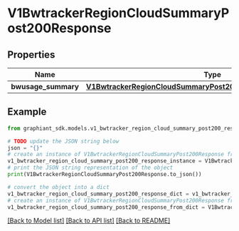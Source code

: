 # V1BwtrackerRegionCloudSummaryPost200Response


## Properties

Name | Type | Description | Notes
------------ | ------------- | ------------- | -------------
**bwusage_summary** | [**V1BwtrackerRegionCloudSummaryPost200ResponseBwusageSummary**](V1BwtrackerRegionCloudSummaryPost200ResponseBwusageSummary.md) |  | [optional] 

## Example

```python
from graphiant_sdk.models.v1_bwtracker_region_cloud_summary_post200_response import V1BwtrackerRegionCloudSummaryPost200Response

# TODO update the JSON string below
json = "{}"
# create an instance of V1BwtrackerRegionCloudSummaryPost200Response from a JSON string
v1_bwtracker_region_cloud_summary_post200_response_instance = V1BwtrackerRegionCloudSummaryPost200Response.from_json(json)
# print the JSON string representation of the object
print(V1BwtrackerRegionCloudSummaryPost200Response.to_json())

# convert the object into a dict
v1_bwtracker_region_cloud_summary_post200_response_dict = v1_bwtracker_region_cloud_summary_post200_response_instance.to_dict()
# create an instance of V1BwtrackerRegionCloudSummaryPost200Response from a dict
v1_bwtracker_region_cloud_summary_post200_response_from_dict = V1BwtrackerRegionCloudSummaryPost200Response.from_dict(v1_bwtracker_region_cloud_summary_post200_response_dict)
```
[[Back to Model list]](../README.md#documentation-for-models) [[Back to API list]](../README.md#documentation-for-api-endpoints) [[Back to README]](../README.md)


